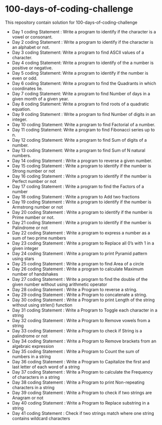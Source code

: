 # 100-days-of-coding-challenge

This repository contain solution for 100-days-of-coding-challenge

-   Day 1 coding Statement : Write a program to identify if the character is a vowel or consonant.
-   Day 2 coding Statement : Write a program to identify if the character is an alphabet or not.
-   Day 3 coding Statement: Write a program to find ASCII values of a character.
-   Day 4 coding Statement: Write a program to identify of the a number is positive or negative.
-   Day 5 coding Statement: Write a program to identify if the number is even or odd.
-   Day 6 coding Statement: Write a program to find the Quadrants in which coordinates lie.
-   Day 7 coding Statement: Write a program to find Number of days in a given month of a given year.
-   Day 8 coding Statement: Write a program to find roots of a quadratic equation.
-   Day 9 coding Statement : Write a program to find Number of digits in an integer.
-   Day 10 coding Statement: Write a program to find Factorial of a number.
-   Day 11 coding Statement: Write a program to find Fibonacci series up to n.
-   Day 12 coding Statement: Write a program to find Sum of digits of a number.
-   Day 13 coding Statement: Write a program to find Sum of N natural numbers.
-   Day 14 coding Statement : Write a program to reverse a given number.
-   Day 15 coding Statement : Write a program to identify if the number is Strong number or not
-   Day 16 coding Statement : Write a program to identify if the number is Perfect number or not
-   Day 17 coding Statement : Write a program to find the Factors of a number
-   Day 18 coding Statement : Write a program to Add two fractions
-   Day 19 coding Statement : Write a program to identify if the number is Armstrong number or not
-   Day 20 coding Statement : Write a program to identify if the number is Prime number or not.
-   Day 21 coding Statement : Write a program to identify if the number is Palindrome or not
-   Day 22 coding Statement : Write a program to express a number as a sum of two prime numbers
-   Day 23 coding Statement : Write a program to Replace all 0’s with 1 in a given integer
-   Day 24 coding Statement : Write a program to print Pyramid pattern using stars
-   Day 25 coding Statement : Write a program to find Area of a circle
-   Day 26 coding Statement : Write a program to calculate Maximum number of handshakes
-   Day 27 coding Statement : Write a program to find the double of the given number without using arithmetic operator
-   Day 28 coding Statement : Write a Program to reverse a string.
-   Day 29 coding Statement : Write a Program to concatenate a string.
-   Day 30 coding Statement : Write a Program to print Length of the string without using strlen() function
-   Day 31 coding Statement : Write a Program to Toggle each character in a string
-   Day 32 coding Statement : Write a Program to Remove vowels from a string
-   Day 33 coding Statement : Write a Program to check if String is a palindrome or not
-   Day 34 coding Statement : Write a Program to Remove brackets from an algebraic expression
-   Day 35 coding Statement : Write a Program to Count the sum of numbers in a string
-   Day 36 coding Statement : Write a Program to Capitalize the first and last letter of each word of a string
-   Day 37 coding Statement : Write a Program to calculate the Frequency of characters in a string
-   Day 38 coding Statement : Write a Program to print Non-repeating characters in a string
-   Day 39 coding Statement : Write a Program to check if two strings are Anagram or not
-   Day 40 coding Statement : Write a Program to Replace substring in a string
-   Day 41 coding Statement : Check if two strings match where one string contains wildcard characters
